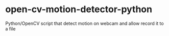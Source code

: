 # open-cv-motion-detector-python
Python/OpenCV script that detect motion on webcam and allow record it to a file
